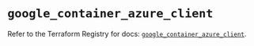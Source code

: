 # `google_container_azure_client`

Refer to the Terraform Registry for docs: [`google_container_azure_client`](https://registry.terraform.io/providers/hashicorp/google/6.14.0/docs/resources/container_azure_client).
